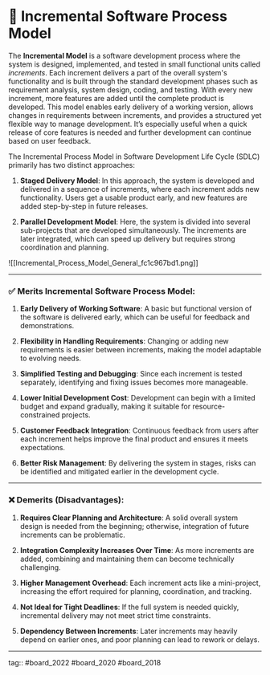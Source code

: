 # 🌼 Incremental Software Process Model

The **Incremental Model** is a software development process where the system is designed, implemented, and tested in small functional units called _increments_. Each increment delivers a part of the overall system's functionality and is built through the standard development phases such as requirement analysis, system design, coding, and testing. With every new increment, more features are added until the complete product is developed. This model enables early delivery of a working version, allows changes in requirements between increments, and provides a structured yet flexible way to manage development. It’s especially useful when a quick release of core features is needed and further development can continue based on user feedback.

The Incremental Process Model in Software Development Life Cycle (SDLC) primarily has two distinct approaches:

1. **Staged Delivery Model**: In this approach, the system is developed and delivered in a sequence of increments, where each increment adds new functionality. Users get a usable product early, and new features are added step-by-step in future releases.
   
2. **Parallel Development Model**: Here, the system is divided into several sub-projects that are developed simultaneously. The increments are later integrated, which can speed up delivery but requires strong coordination and planning.

![[Incremental_Process_Model_General_fc1c967bd1.png]]


---

### ✅ **Merits Incremental Software Process Model:**

1. **Early Delivery of Working Software**: A basic but functional version of the software is delivered early, which can be useful for feedback and demonstrations.

2. **Flexibility in Handling Requirements**: Changing or adding new requirements is easier between increments, making the model adaptable to evolving needs.

3. **Simplified Testing and Debugging**: Since each increment is tested separately, identifying and fixing issues becomes more manageable.

4. **Lower Initial Development Cost**: Development can begin with a limited budget and expand gradually, making it suitable for resource-constrained projects.

5. **Customer Feedback Integration**: Continuous feedback from users after each increment helps improve the final product and ensures it meets expectations.

6. **Better Risk Management**: By delivering the system in stages, risks can be identified and mitigated earlier in the development cycle.

--- 

### ❌ **Demerits (Disadvantages):**

1. **Requires Clear Planning and Architecture**: A solid overall system design is needed from the beginning; otherwise, integration of future increments can be problematic.

2. **Integration Complexity Increases Over Time**: As more increments are added, combining and maintaining them can become technically challenging.

3. **Higher Management Overhead**: Each increment acts like a mini-project, increasing the effort required for planning, coordination, and tracking.

4. **Not Ideal for Tight Deadlines**: If the full system is needed quickly, incremental delivery may not meet strict time constraints.

5. **Dependency Between Increments**: Later increments may heavily depend on earlier ones, and poor planning can lead to rework or delays.

---

tag::  #board_2022 #board_2020 #board_2018 